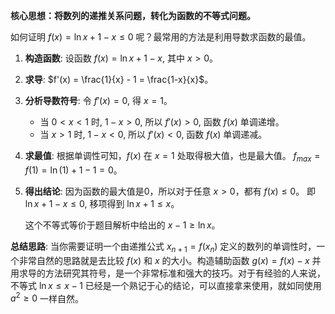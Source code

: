 **核心思想：将数列的递推关系问题，转化为函数的不等式问题。**

如何证明 $f(x) = \ln x + 1 - x \le 0$ 呢？最常用的方法是利用导数求函数的最值。

1.  **构造函数**:
    设函数 $f(x) = \ln x + 1 - x$, 其中 $x > 0$。

2.  **求导**:
    $f'(x) = \frac{1}{x} - 1 = \frac{1-x}{x}$。

3.  **分析导数符号**:
    令 $f'(x) = 0$, 得 $x=1$。
    *   当 $0 < x < 1$ 时, $1-x > 0$, 所以 $f'(x) > 0$, 函数 $f(x)$ 单调递增。
    *   当 $x > 1$ 时, $1-x < 0$, 所以 $f'(x) < 0$, 函数 $f(x)$ 单调递减。

4.  **求最值**:
    根据单调性可知，$f(x)$ 在 $x=1$ 处取得极大值，也是最大值。
    $f_{max} = f(1) = \ln(1) + 1 - 1 = 0$。

5.  **得出结论**:
    因为函数的最大值是0，所以对于任意 $x>0$，都有 $f(x) \le 0$。
    即 $\ln x + 1 - x \le 0$, 移项得到 $\ln x + 1 \le x$。

    这个不等式等价于题目解析中给出的 $x-1 \ge \ln x$。

**总结思路**:
当你需要证明一个由递推公式 $x_{n+1}=f(x_n)$ 定义的数列的单调性时，一个非常自然的思路就是去比较 $f(x)$ 和 $x$ 的大小。构造辅助函数 $g(x) = f(x) - x$ 并用求导的方法研究其符号，是一个非常标准和强大的技巧。对于有经验的人来说，不等式 $\ln x \le x-1$ 已经是一个熟记于心的结论，可以直接拿来使用，就如同使用 $a^2 \ge 0$ 一样自然。